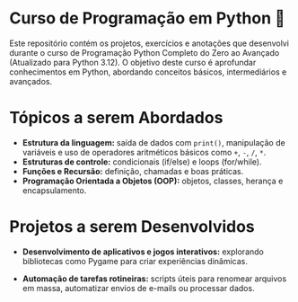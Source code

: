 # Curso de Programação em Python 🐍
Este repositório contém os projetos, exercícios e anotações que desenvolvi durante o curso de Programação Python Completo do Zero ao Avançado (Atualizado para Python 3.12). O objetivo deste curso é aprofundar conhecimentos em Python, abordando conceitos básicos, intermediários e avançados.

# Tópicos a serem Abordados
- **Estrutura da linguagem:** saída de dados com `print()`, manipulação de variáveis e uso de operadores aritméticos básicos como `+`, `-`, `/`, `*`.
- **Estruturas de controle:** condicionais (if/else) e loops (for/while).
- **Funções e Recursão:** definição, chamadas e boas práticas.
- **Programação Orientada a Objetos (OOP):** objetos, classes, herança e encapsulamento.

# Projetos a serem Desenvolvidos
- **Desenvolvimento de aplicativos e jogos interativos:** explorando bibliotecas como Pygame para criar experiências dinâmicas.

- **Automação de tarefas rotineiras:** scripts úteis para renomear arquivos em massa, automatizar envios de e-mails ou processar dados.
